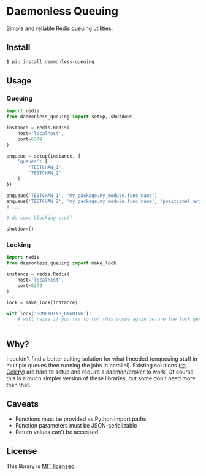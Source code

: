 # Daemonless Queuing

Simple and reliable Redis queuing utilities.

## Install

```sh
$ pip install daemonless-queuing
```

## Usage

### Queuing

```python
import redis
from daemonless_queuing import setup, shutdown

instance = redis.Redis(
    host='localhost',
    port=6379
)

enqueue = setup(instance, {
    'queues': [
        'TESTCHAN_1',
        'TESTCHAN_2'
    ]
})

enqueue('TESTCHAN_1', 'my_package.my_module.func_name')
enqueue('TESTCHAN_2', 'my_package.my_module.func_name', 'positional argument', 42, named_arg='Hey!')
# ...

# do some blocking stuff

shutdown()
```

### Locking

```python
import redis
from daemonless_queuing import make_lock

instance = redis.Redis(
    host='localhost',
    port=6379
)

lock = make_lock(instance)

with lock('SOMETHING_ONGOING'):
    # will raise if you try to run this scope again before the lock gets released
    ...
```

## Why?

I couldn't find a better suiting solution for what I needed (enqueuing stuff in multiple queues then running the jobs in parallel). Existing solutions ([rq](https://python-rq.org/), [Celery](https://docs.celeryq.dev/en/stable/)) are hard to setup and require a daemon/broker to work. Of course this is a much simpler version of these libraries, but some don't need more than that.


## Caveats

- Functions must be provided as Python import paths
- Function parameters must be JSON-serializable
- Return values can't be accessed


## License

This library is [MIT licensed](https://github.com/capsulbrasil/normalize-json/tree/master/LICENSE).
